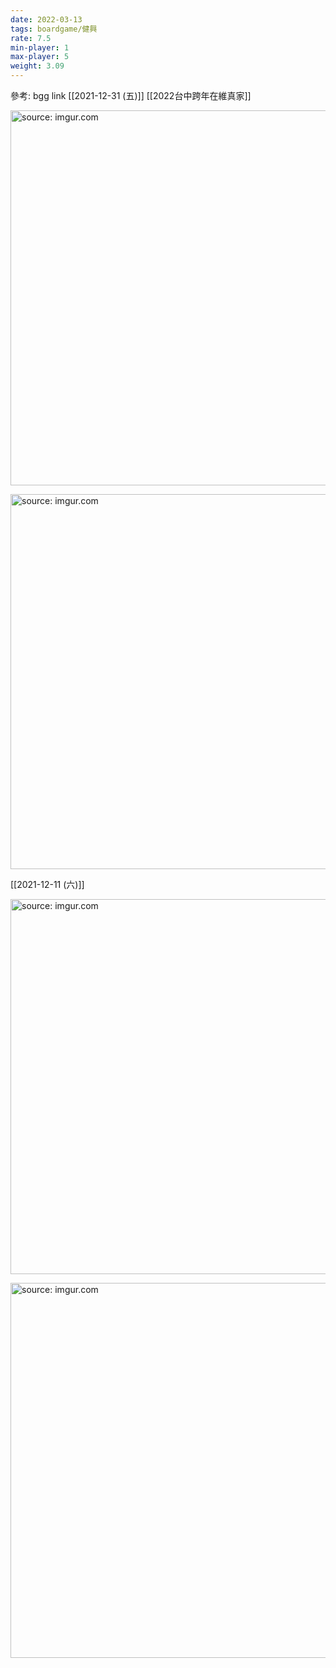 ```yaml
---
date: 2022-03-13
tags: boardgame/健興
rate: 7.5
min-player: 1
max-player: 5
weight: 3.09
---
```


參考: bgg link
[[2021-12-31 (五)]] [[2022台中跨年在維真家]]

<a href="https://imgur.com/4wNpzF8"><img src="https://i.imgur.com/4wNpzF8.jpg" title="source: imgur.com" width="600px" /></a>

<a href="https://imgur.com/TIlXE9w"><img src="https://i.imgur.com/TIlXE9w.jpg" title="source: imgur.com" width="600px" /></a>


[[2021-12-11 (六)]]

<a href="https://imgur.com/nWr9E8O"><img src="https://i.imgur.com/nWr9E8O.jpg" title="source: imgur.com" width="600px" /></a>

<a href="https://imgur.com/F0VSWOw"><img src="https://i.imgur.com/F0VSWOw.jpg" title="source: imgur.com" width="600px" /></a>
